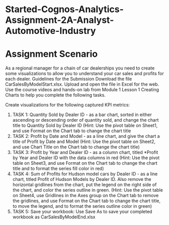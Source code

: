 # Started-Cognos-Analytics-Assignment-2A-Analyst-Automotive-Industry
# Assignment Scenario
As a regional manager for a chain of car dealerships you need to create some visualizations to allow you to understand your car sales and profits for each dealer.
Guidelines for the Submission
Download the file CarSalesByModelStart.xlsx. Upload and open the file in Excel for the web.
Use the course videos and hands-on lab from Module 1 Lesson 1 Creating Charts to help you complete the following tasks.

Create visualizations for the following captured KPI metrics:
1. TASK 1: Quantity Sold by Dealer ID - as a bar chart, sorted in either ascending or descending order of quantity sold, and change the chart title to Quantity Sold by Dealer ID (Hint: Use the pivot table on Sheet1, and use Format on the Chart tab to change the chart title
2. TASK 2: Profit by Date and Model - as a line chart, and give the chart a title of Profit by Date and Model (Hint: Use the pivot table on Sheet2, and use Chart Title on the Chart tab to change the chart title)
3. TASK 3: Profit by Year and Dealer ID - as a column chart, titled *Profit by Year and Dealer ID with the data columns in red (Hint: Use the pivot table on Sheet3, and use Format on the Chart tab to change the chart title and to format the series fill color in red)
4. TASK 4: Sum of Profits for Hudson model cars by Dealer ID - as a line chart, titled Profit of Hudson Models by Dealer ID. Also remove the horizontal gridlines from the chart, put the legend on the right side of the chart, and color the series outline in green. (Hint: Use the pivot table on Sheet4, use Gridlines in the Axes group on the Chart tab to remove the gridlines, and use Format on the Chart tab to change the chart title, to move the legend, and to format the series outline color in green)
5. TASK 5: Save your workbook: Use Save As to save your completed workbook as CarSalesByModelEnd.xlsx
